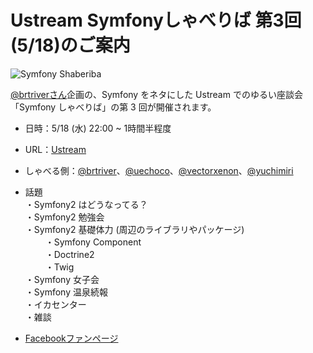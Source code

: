 Ustream Symfonyしゃべりば 第3回 (5/18)のご案内
==============================================

![Symfony Shaberiba](http://cdn-ak.f.st-hatena.com/images/fotolife/b/brtRiver/20110425/20110425015404.png "Symfonyしゃべりば")

[@brtriverさん](http://twitter.com/brtriver)企画の、Symfony をネタにした Ustream でのゆるい座談会「Symfony しゃべりば」の第 3 回が開催されます。

- 日時：5/18 (水)  22:00 ~ 1時間半程度
- URL：[Ustream](http://www.ustream.tv/channel/sfbeer)
- しゃべる側：[@brtriver](http://twitter.com/brtriver)、[@uechoco](http://twitter.com/uechoco)、[@vectorxenon](http://twitter.com/vectorxenon)、[@yuchimiri](http://twitter.com/yuchimiri)
- 話題<br />
  ・Symfony2 はどうなってる？<br />
  ・Symfony2 勉強会<br />
  ・Symfony2 基礎体力 (周辺のライブラリやパッケージ)<br />
　  　・Symfony Component<br />
　  　・Doctrine2<br />
　  　・Twig<br />
  ・Symfony 女子会<br />
  ・Symfony 温泉続報<br />
  ・イカセンター<br />
  ・雑談<br />
  
- [Facebookファンページ](http://www.facebook.com/pages/Symfony%E3%81%97%E3%82%83%E3%81%B9%E3%82%8A%E3%81%B0/183899751657633)
